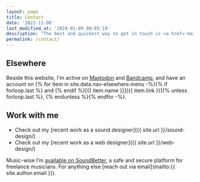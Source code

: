 ```yaml
---
layout: page
title: Contact
date: '2021-11-08'
last_modified_at: '2024-01-09 00:05:19'
description: "The best and quickest way to get in touch is <a href='mailto:hello@minutestomidnight.co.uk'>sending an email</a>. If secure communication is needed, use my <a href='/contact/pgp/'>GPG public key</a>."
permalink: /contact/
---
```

## Elsewhere

Beside this website, I'm active on [Mastodon](https://sonomu.club/@m2m) and [Bandcamp](https://minutestomidnight.bandcamp.com/follow_me), and have an account on {% for item in site.data.nav-elsewhere.menu -%}{% if forloop.last %} and {% endif %}[{{ item.name }}]({{ item.link }}){% unless forloop.last %}, {% endunless %}{% endfor -%}.

## Work with me

- Check out my [<span class="highlight">recent work as a sound designer</span>]({{ site.url }}/sound-design/)
- Check out my [<span class="highlight">recent work as a web designer</span>]({{ site.url }}/web-design/)

Music-wise I’m [available on SoundBetter](https://soundbetter.com/profiles/206552-simone-silvestroni), a safe and secure platform for freelance musicians. For anything else [reach out via email](mailto:{{ site.author.email }}).